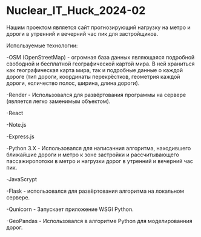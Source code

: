 # Nuclear_IT_Huck_2024-02
Нашим проектом является сайт прогнозирующий нагрузку на метро и дороги в утренний и вечерний час пик для застройщиков.

Используемые технологии:

-OSM (OpenStreetMap) - огромная база данных являющаяся подробной свободной и бесплатной географической картой мира. В ней храниться как географическая карта мира, так и подробные данные о каждой дороге (тип дороги, координаты перекрёстков, геометрия каждой дороги, количество полос, ширина, длина дороги).

-Render - Использовался для развёртования программы на сервере (является легко заменимым объектом).

-React

-Note.js

-Express.js

-Python 3.X - Использовался для написанния алгоритма, находившего ближайшие дороги и метро к зоне застройки и рассчитывающего пассажиропотоки в метро и нагрузки дорог в утренний и вечерний час пик.

-JavaScrypt

-Flask - использовался для развёртования алгоритма на локальном сервере.

-Qunicorn -  Запускает приложение WSGI Python.

-GeoPandas - Использовался в алгоритме Python для моделированния дорог.
